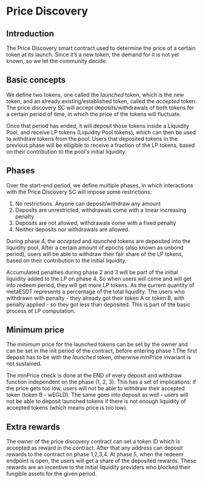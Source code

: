 # Price Discovery

## Introduction

The Price Discovery smart contract used to determine the price of a certain token at its launch. Since it’s a new token, the demand for it is not yet known, so we let the community decide.

## Basic concepts

We define two tokens, one called the _launched_ token, which is the new token, and an already existing/established token, called the _accepted_ token. The price discovery SC will accept deposits/withdrawals of both tokens for a certain period of time, in which the price of the tokens will fluctuate.

Once that period has ended, it will deposit those tokens inside a Liquidity Pool, and receive LP tokens (Liquidity Pool tokens), which can then be used to withdraw tokens from the pool. Users that deposited tokens in the previous phase will be elligible to receive a fraction of the LP tokens, based on their contribution to the pool's initial liquidity.  

## Phases

Over the start-end period, we define multiple phases, in which interactions with the Price Discovery SC will impose some restrictions:
1) No restrictions. Anyone can deposit/withdraw any amount
2) Deposits are unrestricted, withdrawals come with a linear increasing penalty
3) Deposits are not allowed, withdrawals come with a fixed penalty
4) Neither deposits nor withdrawals are allowed.

During phase 4, the _accepted_ and _launched_ tokens are deposited into the liquidity pool. After a certain amount of epochs (also known as unbond period), users will be able to withdraw their fair share of the LP tokens, based on their contribution to the initial liquidity.

Accumulated penalties during phase 2 and 3 will be part of the initial liquidity added to the LP on phase 4. So when users will come and will get into redeem period, they will get more LP tokens. As the current quantity of metaESDT represents a percentage of the total liquidity. The users who withdrawn with penalty - they already got their token A or token B, with penalty applied - so they got less than deposited. This is part of the basic process of LP computation.

## Minimum price

The minimum price for the launched tokens can be set by the owner and can be set in the init period of the contract, before entering phase 1.The first deposit has to be with the _launched_ token, otherwise minPrice invariant is not sustained.

The minPrice check is done at the END of every deposit and withdraw function independent on the phase (1, 2, 3). This has a set of implications: if the price gets too low, users will not be able to withdraw their accepted token (token B - wEGLD). The same goes into deposit as well - users will not be able to deposit launched tokens if there is not enough liquidity of accepted tokens (which means price is too low).

## Extra rewards

The owner of the price discovery contract can set a token ID which is accepted as reward in the contract. After that any address can deposit rewards to the contract on phase 1,2,3,4. At phase 5, when the redeem endpoint is open, the users will get a share of the deposited rewards. These rewards are an incentive to the initial liquidity providers who blocked their fungible assets for the given period.
